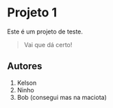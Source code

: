 # Projeto 1

Este é um projeto de teste.

> Vai que dá certo!

## Autores 

1. Kelson
2. Ninho
3. Bob (consegui mas na maciota)